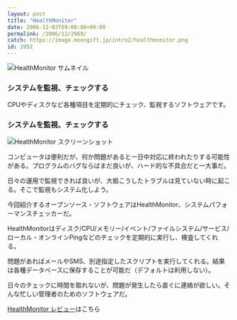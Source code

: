 ```yaml
---
layout: post
title: "HealthMonitor"
date: 2006-12-03T09:00:00+09:00
permalink: /2006/12/2969/
catch: https://image.moongift.jp/intro2/healthmonitor.png
id: 2952
---
```

 ![HealthMonitor サムネイル](https://image.moongift.jp/intro2/healthmonitor.t.png "HealthMonitor サムネイル")
  

### システムを監視、チェックする
  
CPUやディスクなど各種項目を定期的にチェック、監視するソフトウェアです。  
<!--more-->  

### システムを監視、チェックする
  

![HealthMonitor スクリーンショット](https://image.moongift.jp/intro2/healthmonitor.png "HealthMonitor スクリーンショット")

  

コンピュータは便利だが、何か問題があると一日中対応に終われたりする可能性がある。プログラムのバグならばまだ良いが、ハード的な不具合だと一大事だ。

  

日々の運用で監視できれば良いが、大抵こうしたトラブルは見ていない時に起こる。そこで監視もシステム化しよう。

  

今回紹介するオープンソース・ソフトウェアはHealthMonitor、システムパフォーマンスチェッカーだ。

  

HealthMonitorはディスク/CPU/メモリー/イベント/ファイルシステム/サービス/ローカル・オンラインPingなどのチェックを定期的に実行し、検査してくれる。

  

問題があればメールやSMS、別途指定したスクリプトを実行してくれる。結果は各種データベースに保存することが可能だ（デフォルトは利用しない）。

  

日々のチェックに時間を取れないが、問題が発生したら直ぐに連絡が欲しい。そんな忙しい管理者のためのソフトウェアだ。

  

[HealthMonitor レビュー](http://oss.moongift.jp/review/i-2970.html)はこちら

